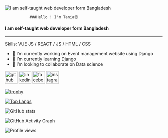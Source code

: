 ![I am self-taught web developer form Bangladesh](https://www.linkedin.com/in/tania-isa-389804150/)
 
             
               ###Hello ! I'm Tania😊
#### I am self-taught web developer form Bangladesh
----------------------------------------------------


Skills: VUE JS / REACT / JS / HTML / CSS

- 🔭 I’m currently working on Event management website using Django 
- 🌱 I’m currently learning Django 
- 👯 I’m looking to collaborate on  Data science 


[<img src='https://cdn.jsdelivr.net/npm/simple-icons@3.0.1/icons/github.svg' alt='github' height='40'>](https://github.com/https://github.com/TaniaIsa14)  [<img src='https://cdn.jsdelivr.net/npm/simple-icons@3.0.1/icons/linkedin.svg' alt='linkedin' height='40'>](https://www.linkedin.com/in/https://www.linkedin.com/in/tania-isa-389804150//)  [<img src='https://cdn.jsdelivr.net/npm/simple-icons@3.0.1/icons/facebook.svg' alt='facebook' height='40'>](https://www.facebook.com/https://www.facebook.com/profile.php?id=100004461466997)  [<img src='https://cdn.jsdelivr.net/npm/simple-icons@3.0.1/icons/instagram.svg' alt='instagram' height='40'>](https://www.instagram.com/https://www.instagram.com/misty_soytan//)  

[![trophy](https://github-profile-trophy.vercel.app/?username=https://github.com/TaniaIsa14)](https://github.com/ryo-ma/github-profile-trophy)

[![Top Langs](https://github-readme-stats.vercel.app/api/top-langs/?username=https://github.com/TaniaIsa14)](https://github.com/anuraghazra/github-readme-stats)

![GitHub stats](https://github-readme-stats.vercel.app/api?username=https://github.com/TaniaIsa14&show_icons=true)  

![GitHub Activity Graph](https://activity-graph.herokuapp.com/graph?username=https://github.com/TaniaIsa14)  

![Profile views](https://gpvc.arturio.dev/https://github.com/TaniaIsa14)  

